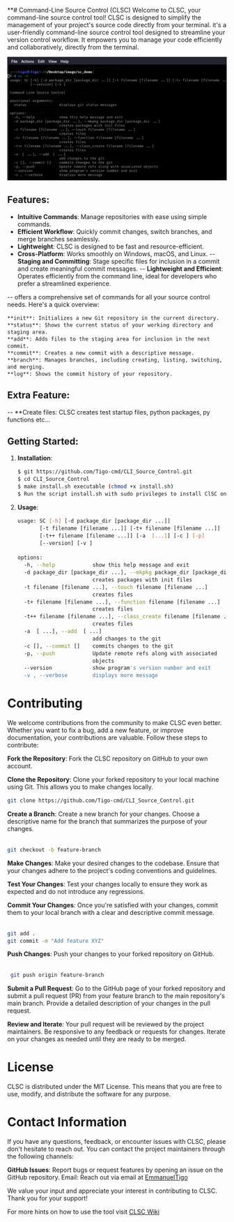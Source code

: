 **# Command-Line Source Control (CLSC)
Welcome to CLSC, your command-line source control tool! CLSC is designed to simplify the management of your project's source code directly from your terminal. it's a user-friendly command-line source control tool designed to streamline your version control workflow. It empowers you to manage your code efficiently and collaboratively, directly from the terminal.

![Demo](images/usage.png)
## Features:

- **Intuitive Commands**: Manage repositories with ease using simple commands.
- **Efficient Workflow**: Quickly commit changes, switch branches, and merge branches seamlessly.
- **Lightweight**: CLSC is designed to be fast and resource-efficient.
- **Cross-Platform**: Works smoothly on Windows, macOS, and Linux.
-- **Staging and Committing**: Stage specific files for inclusion in a commit and create meaningful commit messages.
-- **Lightweight and Efficient**: Operates efficiently from the command line, ideal for developers who prefer a streamlined experience.

-- offers a comprehensive set of commands for all your source control needs. Here's a quick overview:

    **init**: Initializes a new Git repository in the current directory.
    **status**: Shows the current status of your working directory and staging area.
    **add**: Adds files to the staging area for inclusion in the next commit.
    **commit**: Creates a new commit with a descriptive message.
    **branch**: Manages branches, including creating, listing, switching, and merging.
    **log**: Shows the commit history of your repository.
## Extra Feature:
-- **Create files: CLSC creates test startup files, python packages, py functions etc...


## Getting Started:

1. **Installation**:

   ```bash
   $ git https://github.com/Tigo-cmd/CLI_Source_Control.git
   $ cd CLI_Source_Control
   $ make install.sh executable (chmod +x install.sh)
   $ Run the script install.sh with sudo privileges to install ClSC on your computer
2. **Usage**:
   ```bash
   usage: SC [-h] [-d package_dir [package_dir ...]]
          [-t filename [filename ...]] [-t+ filename [filename ...]]
          [-t++ filename [filename ...]] [-a  [...]] [-c ] [-p]
          [--version] [-v ]

   options:
     -h, --help            show this help message and exit
     -d package_dir [package_dir ...], --mkpkg package_dir [package_dir ...]
                           creates packages with init files
     -t filename [filename ...], --touch filename [filename ...]
                           creates files
     -t+ filename [filename ...], --function filename [filename ...]
                           creates files
     -t++ filename [filename ...], --class_create filename [filename ...]
                           creates files
     -a  [ ...], --add  [ ...]
                           add changes to the git
     -c [], --commit []    commits changes to the git
     -p, --push            Update remote refs along with associated
                           objects
     --version             show program's version number and exit
     -v , --verbose        displays more message


# Contributing

We welcome contributions from the community to make CLSC even better. Whether you want to fix a bug, add a new feature, or improve documentation, your contributions are valuable. Follow these steps to contribute:

**Fork the Repository**: Fork the CLSC repository on GitHub to your own account.

**Clone the Repository**: Clone your forked repository to your local machine using Git. This allows you to make changes locally.
   ```bash
   git clone https://github.com/Tigo-cmd/CLI_Source_Control.git
 ```
**Create a Branch**: Create a new branch for your changes. Choose a descriptive name for the branch that summarizes the purpose of your changes.

   ```bash

   git checkout -b feature-branch
   ```

**Make Changes**: Make your desired changes to the codebase. Ensure that your changes adhere to the project's coding conventions and guidelines.

**Test Your Changes**: Test your changes locally to ensure they work as expected and do not introduce any regressions.

**Commit Your Changes**: Once you're satisfied with your changes, commit them to your local branch with a clear and descriptive commit message.

   ```bash

git add .
git commit -m "Add feature XYZ"
```

**Push Changes**: Push your changes to your forked repository on GitHub.

   ```bash

    git push origin feature-branch
   ```
**Submit a Pull Request**: Go to the GitHub page of your forked repository and submit a pull request (PR) from your feature branch to the main repository's main branch. Provide a detailed description of your changes in the pull request.

**Review and Iterate**: Your pull request will be reviewed by the project maintainers. Be responsive to any feedback or requests for changes. Iterate on your changes as needed until they are ready to be merged.

# License

CLSC is distributed under the MIT License. This means that you are free to use, modify, and distribute the software for any purpose.

# Contact Information

If you have any questions, feedback, or encounter issues with CLSC, please don't hesitate to reach out. You can contact the project maintainers through the following channels:

**GitHub Issues**: Report bugs or request features by opening an issue on the GitHub repository.
Email: Reach out via email at [EmmanuelTigo](emmanuelsticx6@gmail.com)

We value your input and appreciate your interest in contributing to CLSC. Thank you for your support!

For more hints on how to use the tool visit [CLSC Wiki](https://github.com/Tigo-cmd/CLI_Source_Control/wiki/CLSC-intoduction-and-usage)
